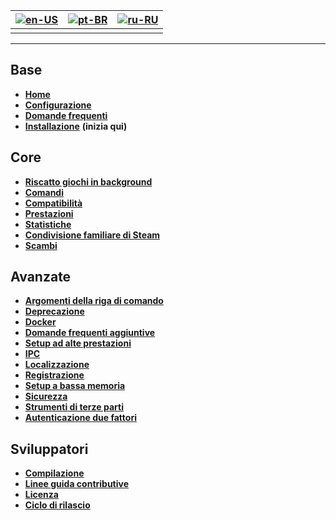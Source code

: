 | [![en-US](https://raw.githubusercontent.com/hjnilsson/country-flags/master/png100px/us.png)](https://github.com/JustArchiNET/ArchiSteamFarm/wiki/Home) | [![pt-BR](https://raw.githubusercontent.com/hjnilsson/country-flags/master/png100px/br.png)](https://github.com/JustArchiNET/ArchiSteamFarm/wiki/Home-pt-BR) | [![ru-RU](https://raw.githubusercontent.com/hjnilsson/country-flags/master/png100px/ru.png)](https://github.com/JustArchiNET/ArchiSteamFarm/wiki/Home-ru-RU) |
| ------------------------------------------------------------------------------------------------------------------------------------------------------ | ------------------------------------------------------------------------------------------------------------------------------------------------------------ | ------------------------------------------------------------------------------------------------------------------------------------------------------------ |
|                                                                                                                                                        |                                                                                                                                                              |                                                                                                                                                              |

* * *

## Base

* **[Home](https://github.com/JustArchiNET/ArchiSteamFarm/wiki/Home)**
* **[Configurazione](https://github.com/JustArchiNET/ArchiSteamFarm/wiki/Configuration)**
* **[Domande frequenti](https://github.com/JustArchiNET/ArchiSteamFarm/wiki/FAQ)**
* **[Installazione](https://github.com/JustArchiNET/ArchiSteamFarm/wiki/Setting-up)** **(inizia qui)**

## Core

* **[Riscatto giochi in background](https://github.com/JustArchiNET/ArchiSteamFarm/wiki/Background-games-redeemer)**
* **[Comandi](https://github.com/JustArchiNET/ArchiSteamFarm/wiki/Commands)**
* **[Compatibilità](https://github.com/JustArchiNET/ArchiSteamFarm/wiki/Compatibility)**
* **[Prestazioni](https://github.com/JustArchiNET/ArchiSteamFarm/wiki/Performance)**
* **[Statistiche](https://github.com/JustArchiNET/ArchiSteamFarm/wiki/Statistics)**
* **[Condivisione familiare di Steam](https://github.com/JustArchiNET/ArchiSteamFarm/wiki/Steam-Family-Sharing)**
* **[Scambi](https://github.com/JustArchiNET/ArchiSteamFarm/wiki/Trading)**

## Avanzate

* **[Argomenti della riga di comando](https://github.com/JustArchiNET/ArchiSteamFarm/wiki/Command-line-arguments)**
* **[Deprecazione](https://github.com/JustArchiNET/ArchiSteamFarm/wiki/Deprecation)**
* **[Docker](https://github.com/JustArchiNET/ArchiSteamFarm/wiki/Docker)**
* **[Domande frequenti aggiuntive](https://github.com/JustArchiNET/ArchiSteamFarm/wiki/Extended-FAQ)**
* **[Setup ad alte prestazioni](https://github.com/JustArchiNET/ArchiSteamFarm/wiki/High-performance-setup)**
* **[IPC](https://github.com/JustArchiNET/ArchiSteamFarm/wiki/IPC)**
* **[Localizzazione](https://github.com/JustArchiNET/ArchiSteamFarm/wiki/Localization)**
* **[Registrazione](https://github.com/JustArchiNET/ArchiSteamFarm/wiki/Logging)**
* **[Setup a bassa memoria](https://github.com/JustArchiNET/ArchiSteamFarm/wiki/Low-memory-setup)**
* **[Sicurezza](https://github.com/JustArchiNET/ArchiSteamFarm/wiki/Security)**
* **[Strumenti di terze parti](https://github.com/JustArchiNET/ArchiSteamFarm/wiki/Third-party-tools)**
* **[Autenticazione due fattori](https://github.com/JustArchiNET/ArchiSteamFarm/wiki/Two-factor-authentication)**

## Sviluppatori

* **[Compilazione](https://github.com/JustArchiNET/ArchiSteamFarm/wiki/Compilation)**
* **[Linee guida contributive](https://github.com/JustArchiNET/ArchiSteamFarm/blob/master/.github/CONTRIBUTING.md)**
* **[Licenza](https://github.com/JustArchiNET/ArchiSteamFarm/wiki/License)**
* **[Ciclo di rilascio](https://github.com/JustArchiNET/ArchiSteamFarm/wiki/Release-cycle)**